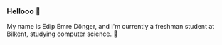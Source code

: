 ### Hellooo 👋

My name is Edip Emre Dönger, and I'm currently a freshman student at Bilkent, studying computer science. 🙂
